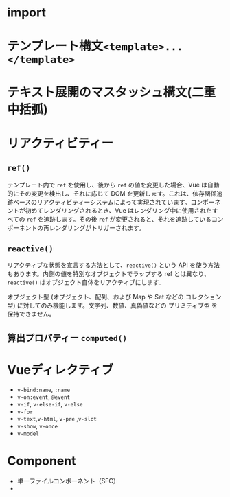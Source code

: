 # import

# テンプレート構文`<template>...</template>`

# テキスト展開のマスタッシュ構文(二重中括弧)

# リアクティビティー


## `ref()`

テンプレート内で `ref` を使用し、後から `ref` の値を変更した場合、Vue は自動的にその変更を検出し、それに応じて DOM を更新します。これは、依存関係追跡ベースのリアクティビティーシステムによって実現されています。コンポーネントが初めてレンダリングされるとき、Vue はレンダリング中に使用されたすべての `ref` を追跡します。その後 `ref` が変更されると、それを追跡しているコンポーネントの再レンダリングがトリガーされます。


## `reactive()`

リアクティブな状態を宣言する方法として、`reactive()` という API を使う方法もあります。内側の値を特別なオブジェクトでラップする ref とは異なり、`reactive()` はオブジェクト自体をリアクティブにします.

オブジェクト型 (オブジェクト、配列、および Map や Set などの コレクション型) に対してのみ機能します。文字列、数値、真偽値などの プリミティブ型 を保持できません。

## 算出プロパティー `computed()`

# Vueディレクティブ
- `v-bind:name`, `:name`
- `v-on:event`, `@event`
- `v-if`, `v-else-if`, `v-else`
- `v-for`
- `v-text`,`v-html`, `v-pre` ,`v-slot`
- `v-show`, `v-once`
- `v-model`

# Component
- 単一ファイルコンポーネント（SFC）
- 
